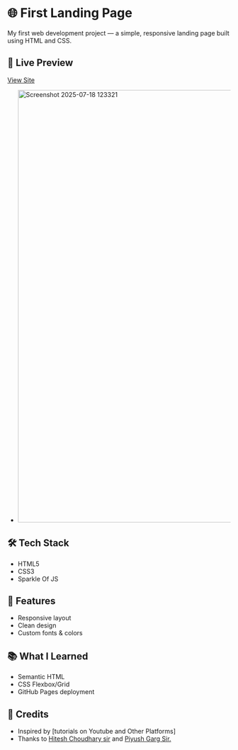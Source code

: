 # 🌐 First Landing Page

My first web development project — a simple, responsive landing page built using HTML and CSS.

## 🚀 Live Preview
[View Site](http://127.0.0.1:5500/CODE/BC1.html)  
- <img width="1906" height="977" alt="Screenshot 2025-07-18 123321" src="https://github.com/user-attachments/assets/cd2f7be6-4e69-43d2-8dd3-a7ecb22cbb6f" />

## 🛠️ Tech Stack
- HTML5  
- CSS3
- Sparkle Of JS

## 🎯 Features
- Responsive layout  
- Clean design  
- Custom fonts & colors


## 📚 What I Learned
- Semantic HTML  
- CSS Flexbox/Grid  
- GitHub Pages deployment  

## 🙌 Credits
- Inspired by [tutorials on Youtube and Other Platforms]  
- Thanks to [Hitesh Choudhary sir](https://www.youtube.com/@chaiaurcode) and [Piyush Garg Sir.](https://www.youtube.com/@piyushgargdev) 
